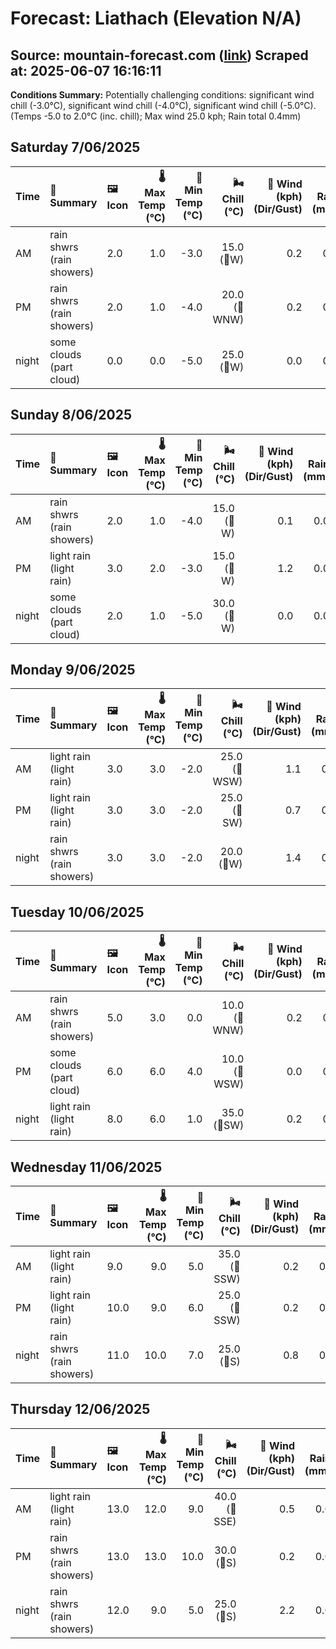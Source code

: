 # Forecast: Liathach (Elevation N/A)
**Source:** mountain-forecast.com ([link](https://www.mountain-forecast.com/peaks/Liathac/forecasts/1053))
**Scraped at:** 2025-06-07 16:16:11
---

**Conditions Summary:** Potentially challenging conditions: significant wind chill (-3.0°C), significant wind chill (-4.0°C), significant wind chill (-5.0°C). (Temps -5.0 to 2.0°C (inc. chill); Max wind 25.0 kph; Rain total 0.4mm)

## Saturday 7/06/2025
| **Time** | **📝 Summary** | **🖼️ Icon** | **🌡️ Max Temp (°C)** | **🥶 Min Temp (°C)** | **🌬️ Chill (°C)** | **💨 Wind (kph) (Dir/Gust)** | **💧 Rain (mm)** | **❄️ Snow (cm)** | **☁️ Cloud Base (m)** | **🧊 Freezing Lvl (m)** |
|:------- |:------- |:----- |--------------: |-------------: |-----------: |---------------------: |---------: |----------: |---------------: |----------------: |
| AM      | rain shwrs<br><span class="icon-desc">(rain showers)</span> | 2.0 | 1.0 | -3.0 | 15.0<br>(🧭W) | 0.2 | 0.0 | 200 | 1200 |
| PM      | rain shwrs<br><span class="icon-desc">(rain showers)</span> | 2.0 | 1.0 | -4.0 | 20.0<br>(🧭WNW) | 0.2 | 0.0 | 800 | 1300 |
| night   | some clouds<br><span class="icon-desc">(part cloud)</span> | 0.0 | 0.0 | -5.0 | 25.0<br>(🧭W) | 0.0 | 0.0 | 800 | 1000 |

## Sunday 8/06/2025
| **Time** | **📝 Summary** | **🖼️ Icon** | **🌡️ Max Temp (°C)** | **🥶 Min Temp (°C)** | **🌬️ Chill (°C)** | **💨 Wind (kph) (Dir/Gust)** | **💧 Rain (mm)** | **❄️ Snow (cm)** | **☁️ Cloud Base (m)** | **🧊 Freezing Lvl (m)** |
|:------- |:------- |:----- |--------------: |-------------: |-----------: |---------------------: |---------: |----------: |---------------: |----------------: |
| AM      | rain shwrs<br><span class="icon-desc">(rain showers)</span> | 2.0 | 1.0 | -4.0 | 15.0<br>(🧭W) | 0.1 | 0.0 | 600 | 1150 |
| PM      | light rain<br><span class="icon-desc">(light rain)</span> | 3.0 | 2.0 | -3.0 | 15.0<br>(🧭W) | 1.2 | 0.0 | 750 | 1350 |
| night   | some clouds<br><span class="icon-desc">(part cloud)</span> | 2.0 | 1.0 | -5.0 | 30.0<br>(🧭W) | 0.0 | 0.0 | 450 | 1300 |

## Monday 9/06/2025
| **Time** | **📝 Summary** | **🖼️ Icon** | **🌡️ Max Temp (°C)** | **🥶 Min Temp (°C)** | **🌬️ Chill (°C)** | **💨 Wind (kph) (Dir/Gust)** | **💧 Rain (mm)** | **❄️ Snow (cm)** | **☁️ Cloud Base (m)** | **🧊 Freezing Lvl (m)** |
|:------- |:------- |:----- |--------------: |-------------: |-----------: |---------------------: |---------: |----------: |---------------: |----------------: |
| AM      | light rain<br><span class="icon-desc">(light rain)</span> | 3.0 | 3.0 | -2.0 | 25.0<br>(🧭WSW) | 1.1 | 0.0 | 600 | 1400 |
| PM      | light rain<br><span class="icon-desc">(light rain)</span> | 3.0 | 3.0 | -2.0 | 25.0<br>(🧭SW) | 0.7 | 0.0 | 300 | 1450 |
| night   | rain shwrs<br><span class="icon-desc">(rain showers)</span> | 3.0 | 3.0 | -2.0 | 20.0<br>(🧭W) | 1.4 | 0.0 | 250 | 1600 |

## Tuesday 10/06/2025
| **Time** | **📝 Summary** | **🖼️ Icon** | **🌡️ Max Temp (°C)** | **🥶 Min Temp (°C)** | **🌬️ Chill (°C)** | **💨 Wind (kph) (Dir/Gust)** | **💧 Rain (mm)** | **❄️ Snow (cm)** | **☁️ Cloud Base (m)** | **🧊 Freezing Lvl (m)** |
|:------- |:------- |:----- |--------------: |-------------: |-----------: |---------------------: |---------: |----------: |---------------: |----------------: |
| AM      | rain shwrs<br><span class="icon-desc">(rain showers)</span> | 5.0 | 3.0 | 0.0 | 10.0<br>(🧭WNW) | 0.2 | 0.0 | 850 | 1450 |
| PM      | some clouds<br><span class="icon-desc">(part cloud)</span> | 6.0 | 6.0 | 4.0 | 10.0<br>(🧭WSW) | 0.0 | 0.0 | 1800 | 2050 |
| night   | light rain<br><span class="icon-desc">(light rain)</span> | 8.0 | 6.0 | 1.0 | 35.0<br>(🧭SW) | 0.2 | 0.0 | 2400 | 2800 |

## Wednesday 11/06/2025
| **Time** | **📝 Summary** | **🖼️ Icon** | **🌡️ Max Temp (°C)** | **🥶 Min Temp (°C)** | **🌬️ Chill (°C)** | **💨 Wind (kph) (Dir/Gust)** | **💧 Rain (mm)** | **❄️ Snow (cm)** | **☁️ Cloud Base (m)** | **🧊 Freezing Lvl (m)** |
|:------- |:------- |:----- |--------------: |-------------: |-----------: |---------------------: |---------: |----------: |---------------: |----------------: |
| AM      | light rain<br><span class="icon-desc">(light rain)</span> | 9.0 | 9.0 | 5.0 | 35.0<br>(🧭SSW) | 0.2 | 0.0 | 400 | 3100 |
| PM      | light rain<br><span class="icon-desc">(light rain)</span> | 10.0 | 9.0 | 6.0 | 25.0<br>(🧭SSW) | 0.2 | 0.0 | 600 | 3250 |
| night   | rain shwrs<br><span class="icon-desc">(rain showers)</span> | 11.0 | 10.0 | 7.0 | 25.0<br>(🧭S) | 0.8 | 0.0 | 1650 | 2900 |

## Thursday 12/06/2025
| **Time** | **📝 Summary** | **🖼️ Icon** | **🌡️ Max Temp (°C)** | **🥶 Min Temp (°C)** | **🌬️ Chill (°C)** | **💨 Wind (kph) (Dir/Gust)** | **💧 Rain (mm)** | **❄️ Snow (cm)** | **☁️ Cloud Base (m)** | **🧊 Freezing Lvl (m)** |
|:------- |:------- |:----- |--------------: |-------------: |-----------: |---------------------: |---------: |----------: |---------------: |----------------: |
| AM      | light rain<br><span class="icon-desc">(light rain)</span> | 13.0 | 12.0 | 9.0 | 40.0<br>(🧭SSE) | 0.5 | 0.0 | 2650 | 3300 |
| PM      | rain shwrs<br><span class="icon-desc">(rain showers)</span> | 13.0 | 13.0 | 10.0 | 30.0<br>(🧭S) | 0.2 | 0.0 | 750 | 3250 |
| night   | rain shwrs<br><span class="icon-desc">(rain showers)</span> | 12.0 | 9.0 | 5.0 | 25.0<br>(🧭S) | 2.2 | 0.0 | 2050 | 3100 |